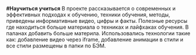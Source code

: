 **#Научиться учиться**
В проекте рассказывается о современных и эффективных подходах к обучению, техники обучения, методы, приведены информативные видео, цифры и факты. Полезные ресурсы где находиться больше материала о техниках и лайфхаках обучения.
В паланах добавить больше материла.
Использовались технологии такие как: добавление видео через iframe, добавление анимации в стили и все стили размещены в папки по БЭМ.